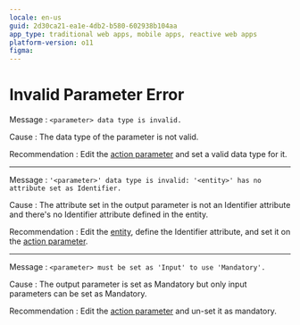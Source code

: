 ```yaml
---
locale: en-us
guid: 2d30ca21-ea1e-4db2-b580-602938b104aa
app_type: traditional web apps, mobile apps, reactive web apps
platform-version: o11
figma:
---
```


# Invalid Parameter Error

Message
:   `<parameter> data type is invalid.`

Cause
:   The data type of the parameter is not valid.

Recommendation
:   Edit the [action parameter](<../../../extensibility-and-integration/integration-studio/managing-extensions/action-parameter.md>) and set a valid data type for it.

---

Message
:   `'<parameter>' data type is invalid: '<entity>' has no attribute set as Identifier.`

Cause
:   The attribute set in the output parameter is not an Identifier attribute and there's no Identifier attribute defined in the entity.

Recommendation
:   Edit the [entity](<../../../extensibility-and-integration/integration-studio/managing-extensions/entity-define.md>), define the Identifier attribute, and set it on the [action parameter](<../../../extensibility-and-integration/integration-studio/managing-extensions/action-parameter.md>).

---

Message
:   `<parameter> must be set as 'Input' to use 'Mandatory'.`

Cause
:   The output parameter is set as Mandatory but only input parameters can be set as Mandatory.

Recommendation
:   Edit the [action parameter](<../../../extensibility-and-integration/integration-studio/managing-extensions/action-parameter.md>) and un-set it as mandatory.
